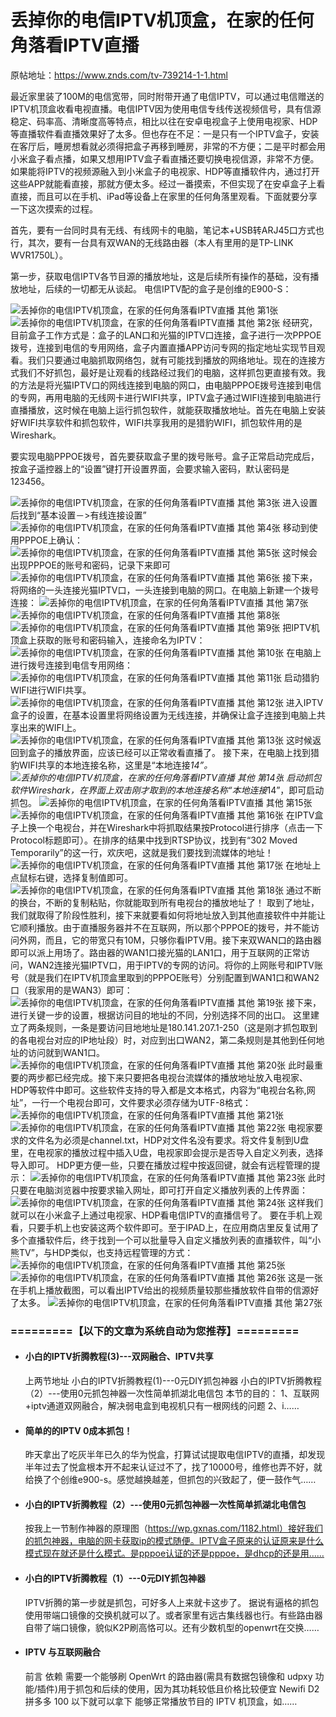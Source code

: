 # 丢掉你的电信IPTV机顶盒，在家的任何角落看IPTV直播

原帖地址：https://www.znds.com/tv-739214-1-1.html

最近家里装了100M的电信宽带，同时附带开通了电信IPTV，可以通过电信赠送的IPTV机顶盒收看电视直播。电信IPTV因为使用电信专线传送视频信号，具有信源稳定、码率高、清晰度高等特点，相比以往在安卓电视盒子上使用电视家、HDP等直播软件看直播效果好了太多。但也存在不足：一是只有一个IPTV盒子，安装在客厅后，睡房想看就必须得把盒子再移到睡房，非常的不方便；二是平时都会用小米盒子看点播，如果又想用IPTV盒子看直播还要切换电视信源，非常不方便。如果能将IPTV的视频源融入到小米盒子的电视家、HDP等直播软件内，通过打开这些APP就能看直接，那就方便太多。经过一番摸索，不但实现了在安卓盒子上看直接，而且可以在手机、iPad等设备上在家里的任何角落里观看。下面就要分享一下这次摸索的过程。

首先，要有一台同时具有无线、有线网卡的电脑，笔记本+USB转ARJ45口方式也行，其次，要有一台具有双WAN的无线路由器（本人有里用的是TP-LINK WVR1750L）。

第一步，获取电信IPTV各节目源的播放地址，这是后续所有操作的基础，没有播放地址，后续的一切都无从谈起。
电信IPTV配的盒子是创维的E900-S：

![ 丢掉你的电信IPTV机顶盒，在家的任何角落看IPTV直播 其他 第1张](./iptv/20180616202743_44288.png)
![ 丢掉你的电信IPTV机顶盒，在家的任何角落看IPTV直播 其他 第2张](./iptv/20180616202749_30543.png)
经研究，目前盒子工作方式是：盒子的LAN口和光猫的IPTV口连接，盒子进行一次PPPOE拨号，连接到电信的专用网络，盒子内置直播APP访问专网的指定地址实现节目观看。我们只要通过电脑抓取网络包，就有可能找到播放的网络地址。现在的连接方式我们不好抓包，最好是让观看的线路经过我们的电脑，这样抓包更直接有效。我的方法是将光猫IPTV口的网线连接到电脑的网口，由电脑PPPOE拨号连接到电信的专网，再用电脑的无线网卡进行WIFI共享，IPTV盒子通过WIFI连接到电脑进行直播播放，这时候在电脑上运行抓包软件，就能获取播放地址。首先在电脑上安装好WIFI共享软件和抓包软件，WIFI共享我用的是猎豹WIFI，抓包软件用的是Wireshark。

要实现电脑PPPOE拨号，首先要获取盒子里的拨号账号。盒子正常启动完成后，按盒子遥控器上的“设置”键打开设置界面，会要求输入密码，默认密码是123456。

![ 丢掉你的电信IPTV机顶盒，在家的任何角落看IPTV直播 其他 第3张](./iptv/20180616202749_14050.png)
进入设置后找到“基本设置－>有线连接设置”
![ 丢掉你的电信IPTV机顶盒，在家的任何角落看IPTV直播 其他 第4张](./iptv/20180616202749_82507.jpg)
移动到使用PPPOE上确认：
![ 丢掉你的电信IPTV机顶盒，在家的任何角落看IPTV直播 其他 第5张](./iptv/20180616202749_33489.jpg)
这时候会出现PPPOE的账号和密码，记录下来即可
![ 丢掉你的电信IPTV机顶盒，在家的任何角落看IPTV直播 其他 第6张](./iptv/20180616202750_92222.png)
接下来，将网络的一头连接光猫IPTV口，一头连接到电脑的网口。在电脑上新建一个拨号连接：
![ 丢掉你的电信IPTV机顶盒，在家的任何角落看IPTV直播 其他 第7张](./iptv/20180616202750_13564.png)
![ 丢掉你的电信IPTV机顶盒，在家的任何角落看IPTV直播 其他 第8张](./iptv/20180616202750_32538.png)
![ 丢掉你的电信IPTV机顶盒，在家的任何角落看IPTV直播 其他 第9张](./iptv/20180616202750_48620.png)
把IPTV机顶盒上获取的账号和密码输入，连接命名为IPTV：
![ 丢掉你的电信IPTV机顶盒，在家的任何角落看IPTV直播 其他 第10张](./iptv/20180616202750_97105.png)
在电脑上进行拨号连接到电信专用网络：
![ 丢掉你的电信IPTV机顶盒，在家的任何角落看IPTV直播 其他 第11张](./iptv/20180616202750_86117.png)
启动猎豹WIFI进行WIFI共享。
![ 丢掉你的电信IPTV机顶盒，在家的任何角落看IPTV直播 其他 第12张](./iptv/20180616202751_58921.png)
进入IPTV盒子的设置，在基本设置里将网络设置为无线连接，并确保让盒子连接到电脑上共享出来的WIFI上。
![ 丢掉你的电信IPTV机顶盒，在家的任何角落看IPTV直播 其他 第13张](./iptv/20180616202751_57750.jpg)
这时候返回到盒子的播放界面，应该已经可以正常收看直播了。
接下来，在电脑上找到猎豹WIFI共享的本地连接名称，这里是“本地连接*14”。
![ 丢掉你的电信IPTV机顶盒，在家的任何角落看IPTV直播 其他 第14张](./iptv/20180616202751_45158.png)
启动抓包软件Wireshark，在界面上双击刚才取到的本地连接名称“本地连接*14”，即可启动抓包。
![ 丢掉你的电信IPTV机顶盒，在家的任何角落看IPTV直播 其他 第15张](./iptv/20180616202751_72580.png)
![ 丢掉你的电信IPTV机顶盒，在家的任何角落看IPTV直播 其他 第16张](./iptv/20180616202751_86639.png)
在IPTV盒子上换一个电视台，并在Wireshark中将抓取结果按Protocol进行排序（点击一下Protocol标题即可）。在排序的结果中找到RTSP协议，找到有“302 Moved Temporarily”的这一行，欢庆吧，这就是我们要找到流媒体的地址！
![ 丢掉你的电信IPTV机顶盒，在家的任何角落看IPTV直播 其他 第17张](./iptv/20180616202751_72933.png)
在地址上点鼠标右键，选择复制值即可。
![ 丢掉你的电信IPTV机顶盒，在家的任何角落看IPTV直播 其他 第18张](./iptv/20180616202752_30238.png)
通过不断的换台，不断的复制粘贴，你就能取到所有电视台的播放地址了！
取到了地址，我们就取得了阶段性胜利，接下来就要看如何将地址放入到其他直接软件中并能让它顺利播放。由于直播服务器并不在互联网，所以那个PPPOE的拨号，并不能访问外网，而且，它的带宽只有10M，只够你看IPTV用。接下来双WAN口的路由器即可以派上用场了。路由器的WAN1口接光猫的LAN1口，用于互联网的正常访问，WAN2连接光猫IPTV口，用于IPTV的专网的访问。将你的上网账号和IPTV账号（就是我们在IPTV机顶盒里取到的PPPOE账号）分别配置到WAN1口和WAN2口（我家用的是WAN3）即可：
![ 丢掉你的电信IPTV机顶盒，在家的任何角落看IPTV直播 其他 第19张](./iptv/20180616202752_43369.png)
接下来，进行关键一步的设置，根据访问目的地址的不同，分别选择不同的出口。
这里建立了两条规则，一条是要访问目地地址是180.141.207.1-250（这是刚才抓包取到的各电视台对应的IP地址段）时，对应到出口WAN2，第二条规则是其他到任何地址的访问就到WAN1口。
![ 丢掉你的电信IPTV机顶盒，在家的任何角落看IPTV直播 其他 第20张](./iptv/20180616202752_25200.png)
此时最重要的两步都已经完成。接下来只要把各电视台流媒体的播放地址放入电视家、HDP等软件中即可。这些软件支持的导入都是文本格式，内容为“电视台名称,网址”，一行一个电视台即可，文件要求必须存储为UTF-8格式：
![ 丢掉你的电信IPTV机顶盒，在家的任何角落看IPTV直播 其他 第21张](./iptv/20180616202752_73304.png)
![ 丢掉你的电信IPTV机顶盒，在家的任何角落看IPTV直播 其他 第22张](./iptv/20180616202752_34946.png)
电视家要求的文件名为必须是channel.txt，HDP对文件名没有要求。将文件复制到U盘里，在电视家的播放过程中插入U盘，电视家即会提示是否导入自定义列表，选择导入即可。
HDP更方便一些，只要在播放过程中按返回键，就会有远程管理的提示：
![ 丢掉你的电信IPTV机顶盒，在家的任何角落看IPTV直播 其他 第23张](./iptv/20180616202753_13971.png)
此时只要在电脑浏览器中按要求输入网址，即可打开自定义播放列表的上传界面：
![ 丢掉你的电信IPTV机顶盒，在家的任何角落看IPTV直播 其他 第24张](./iptv/20180616202753_59648.png)
这样我们就可以在小米盒子上通过电视家、HDP看电信IPTV的直播信号了。
要在手机上观看，只要手机上也安装这两个软件即可。至于IPAD上，在应用商店里反复试用了多个直播软件后，终于找到一个可以批量导入自定义播放列表的直播软件，叫“小熊TV”，与HDP类似，也支持远程管理的方式：
![ 丢掉你的电信IPTV机顶盒，在家的任何角落看IPTV直播 其他 第25张](./iptv/20180616202753_81647.png)
![ 丢掉你的电信IPTV机顶盒，在家的任何角落看IPTV直播 其他 第26张](./iptv/20180616202753_72649.png)
这是一张在手机上播放截图，可以看出IPTV给出的视频质量较那些播放软件自带的信源好了太多。
![ 丢掉你的电信IPTV机顶盒，在家的任何角落看IPTV直播 其他 第27张](./iptv/20180616202753_56337.png)

### =========【以下的文章为系统自动为您推荐】=========

- #### 小白的IPTV折腾教程(3)---双网融合、IPTV共享

  上两节地址 小白的IPTV折腾教程(1)---0元DIY抓包神器 小白的IPTV折腾教程（2）---使用0元抓包神器一次性简单抓湖北电信包  本节的目的： 1、互联网+iptv通道双网融合，解决弱电盒到电视机只有一根网线的问题 2、i……

  

- #### 简单的的IPTV 0成本抓包！

  昨天拿出了吃灰半年已久的华为悦盒，打算试试提取电信IPTV的直播，却发现半年过去了悦盒根本开不起来认证过不了，找了10000号，维修也弄不好，就给换了个创维e900-s。感觉越换越差，但抓包的兴致起了，便一鼓作气……

  

- #### 小白的IPTV折腾教程（2）---使用0元抓包神器一次性简单抓湖北电信包

  按我上一节制作神器的原理图（https://wp.gxnas.com/1182.html）接好我们的抓包神器，电脑的网卡获取ip的模式随便。IPTV盒子原来的认证原来是什么模式现在就还是什么模式。是pppoe认证的还是pppoe，是dhcp的还是用……

  

- #### 小白的IPTV折腾教程（1）---0元DIY抓包神器

  IPTV折腾的第一步就是抓包，可好多人上来就卡这步了。 据说有逼格的抓包使用带端口镜像的交换机就可以了。或者家里有远古集线器也行。有些路由器自带了端口镜像，貌似K2P刷高恪可以。还有少数机型的openwrt在交换……

  

- #### IPTV 与互联网融合

  前言 依赖 需要一个能够刷 OpenWrt 的路由器(需具有数据包镜像和 udpxy 功能/插件)用于抓包和后续的使用，因为其功耗较低且价格比较便宜 Newifi D2 拼多多 100 以下就可以拿下 能够正常播放节目的 IPTV 机顶盒，如……